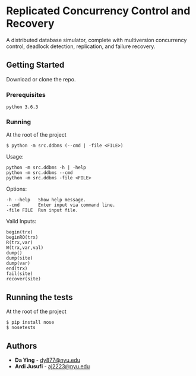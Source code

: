 # Replicated Concurrency Control and Recovery

A distributed database simulator, complete with multiversion concurrency control, deadlock detection, replication, and
failure recovery.

## Getting Started

Download or clone the repo.

### Prerequisites

```
python 3.6.3
```

### Running

At the root of the project

```
$ python -m src.ddbms (--cmd | -file <FILE>)
```

Usage: 
```
python -m src.ddbms -h | -help
python -m src.ddbms --cmd
python -m src.ddbms -file <FILE>
``` 

Options:
```
-h --help   Show help message.
--cmd       Enter input via command line.
-file FILE  Run input file.
```

Valid Inputs:

```
begin(trx)
beginRO(trx)
R(trx,var)
W(trx,var,val)
dump()
dump(site)
dump(var)
end(trx)
fail(site)
recover(site)
```

## Running the tests

At the root of the project

```
$ pip install nose
$ nosetests
```

## Authors

* **Da Ying** - dy877@nyu.edu
* **Ardi Jusufi** - aj2223@nyu.edu
